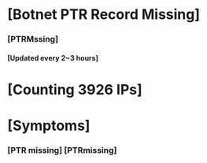 # [Botnet PTR Record Missing]
### [PTRMssing]
#### [Updated every 2~3 hours]

# [Counting 3926 IPs]

# [Symptoms] 
###   [PTR missing] [PTRmissing]
